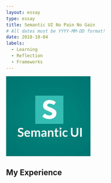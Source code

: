 ```yaml
---
layout: essay
type: essay
title: Semantic UI No Pain No Gain
# All dates must be YYYY-MM-DD format!
date: 2018-10-04
labels:
  - Learning
  - Reflection
  - Frameworks
---
```

<img class="ui medium right floated rounded image" src="../images/SematicUI.jpeg">
<h2>My Experience</h2>
